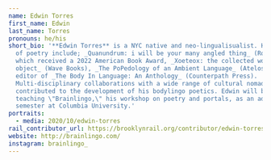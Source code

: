 ```yaml
---
name: Edwin Torres
first_name: Edwin
last_name: Torres
pronouns: he/his
short_bio: '**Edwin Torres** is a NYC native and neo-lingualisualist. His books
  of poetry include; _Quanundrum: i will be your many angled thing_ (Roof Books)
  which received a 2022 American Book Award, _Xoeteox: the collected word
  object_ (Wave Books), _The PoPedology of an Ambient Language_ (Atelos), and
  editor of _The Body In Language: An Anthology_ (Counterpath Press).
  Multi-disciplinary collaborations with a wide range of cultural nomads have
  contributed to the development of his bodylingo poetics. Edwin will be
  teaching \"Brainlingo,\" his workshop on poetry and portals, as an adjunct this
  semester at Columbia University.'
portraits:
  - media: 2020/10/edwin-torres
rail_contributor_url: https://brooklynrail.org/contributor/edwin-torres
website: http://brainlingo.com/
instagram: brainlingo_
---
```

